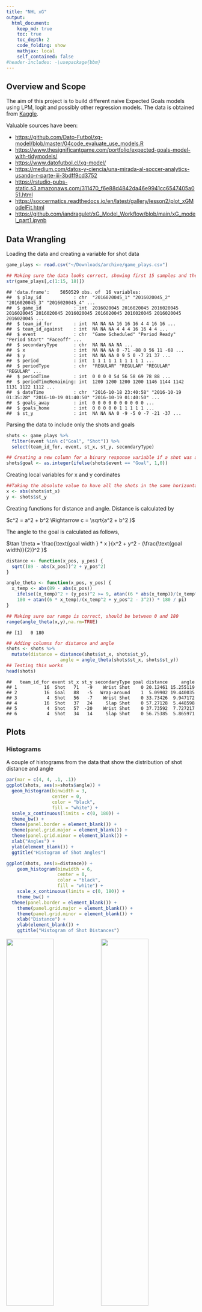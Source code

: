 ```yaml
---
title: "NHL xG"
output: 
  html_document:
    keep_md: true
    toc: true
    toc_depth: 2
    code_folding: show
    mathjax: local
    self_contained: false
#header-includes: -\usepackage{bbm}
---
```




## Overview and Scope

The aim of this project is to build different naive Expected Goals models using LPM, logit and possibly other regression models. The data is obtained from [Kaggle](https://www.kaggle.com/datasets/martinellis/nhl-game-data). 

Valuable sources have been: 

* https://github.com/Dato-Futbol/xg-model/blob/master/04code_evaluate_use_models.R
* https://www.thesignificantgame.com/portfolio/expected-goals-model-with-tidymodels/
* https://www.datofutbol.cl/xg-model/
* https://medium.com/datos-y-ciencia/una-mirada-al-soccer-analytics-usando-r-parte-iii-3bdff9cd3752
* https://rstudio-pubs-static.s3.amazonaws.com/311470_f6e88d4842da46e9941cc6547405a051.html
* https://soccermatics.readthedocs.io/en/latest/gallery/lesson2/plot_xGModelFit.html
* https://github.com/iandragulet/xG_Model_Workflow/blob/main/xG_model_part1.ipynb


## Data Wrangling

Loading the data and creating a variable for shot data 

```r
game_plays <- read.csv("~/Downloads/archive/game_plays.csv")

## Making sure the data looks correct, showing first 15 samples and the response variable
str(game_plays[,c(1:15, 18)])
```

```
## 'data.frame':	5050529 obs. of  16 variables:
##  $ play_id            : chr  "2016020045_1" "2016020045_2" "2016020045_3" "2016020045_4" ...
##  $ game_id            : int  2016020045 2016020045 2016020045 2016020045 2016020045 2016020045 2016020045 2016020045 2016020045 2016020045 ...
##  $ team_id_for        : int  NA NA NA 16 16 16 4 4 16 16 ...
##  $ team_id_against    : int  NA NA NA 4 4 4 16 16 4 4 ...
##  $ event              : chr  "Game Scheduled" "Period Ready" "Period Start" "Faceoff" ...
##  $ secondaryType      : chr  NA NA NA NA ...
##  $ x                  : int  NA NA NA 0 -71 -88 0 56 11 -68 ...
##  $ y                  : int  NA NA NA 0 9 5 0 -7 21 37 ...
##  $ period             : int  1 1 1 1 1 1 1 1 1 1 ...
##  $ periodType         : chr  "REGULAR" "REGULAR" "REGULAR" "REGULAR" ...
##  $ periodTime         : int  0 0 0 0 54 56 58 69 78 88 ...
##  $ periodTimeRemaining: int  1200 1200 1200 1200 1146 1144 1142 1131 1122 1112 ...
##  $ dateTime           : chr  "2016-10-18 23:40:58" "2016-10-19 01:35:28" "2016-10-19 01:40:50" "2016-10-19 01:40:50" ...
##  $ goals_away         : int  0 0 0 0 0 0 0 0 0 0 ...
##  $ goals_home         : int  0 0 0 0 0 1 1 1 1 1 ...
##  $ st_y               : int  NA NA NA 0 -9 -5 0 -7 -21 -37 ...
```

Parsing the data to include only the shots and goals

```r
shots <- game_plays %>%
  filter(event %in% c("Goal", "Shot")) %>%
  select(team_id_for, event, st_x, st_y, secondaryType)

## Creating a new column for a binary response variable if a shot was a goal or not
shots$goal <- as.integer(ifelse(shots$event == "Goal", 1,0))
```

Creating local variables for x and y cordinates

```r
##Taking the absolute value to have all the shots in the same horizontal axis
x <- abs(shots$st_x)
y <- shots$st_y
```

Creating functions for distance and angle. Distance is calculated by 

$c^2 = a^2 + b^2 \Rightarrow c = \sqrt{a^2 + b^2 }$

The angle to the goal is calculated as follows, 

$\tan \theta = \frac{\text{goal width } * x }{x^2 + y^2 - (\frac{\text{goal width}}{2})^2 }$


```r
distance <- function(x_pos, y_pos) {
  sqrt((89 - abs(x_pos))^2 + y_pos^2)
}

angle_theta <- function(x_pos, y_pos) {
  x_temp <- abs(89 - abs(x_pos))
    ifelse((x_temp)^2 + (y_pos)^2 >= 9, atan((6 * abs(x_temp))/(x_temp^2 + y_pos^2 - 3^2)) * 180 / pi,
    180 + atan((6 * x_temp)/(x_temp^2 + y_pos^2 - 3^2)) * 180 / pi)
}

## Making sure our range is correct, should be between 0 and 180
range(angle_theta(x,y),na.rm=TRUE)
```

```
## [1]   0 180
```

```r
## Adding columns for distance and angle
shots <- shots %>%
  mutate(distance = distance(shots$st_x, shots$st_y),
                    angle = angle_theta(shots$st_x, shots$st_y))
## Testing this works
head(shots)
```

```
##   team_id_for event st_x st_y secondaryType goal distance     angle
## 1          16  Shot   71   -9    Wrist Shot    0 20.12461 15.255119
## 2          16  Goal   88   -5   Wrap-around    1  5.09902 19.440035
## 3           4  Shot   56   -7    Wrist Shot    0 33.73426  9.947172
## 4          16  Shot   37   24     Slap Shot    0 57.27128  5.448598
## 5           4  Shot   57  -20    Wrist Shot    0 37.73592  7.727217
## 6           4  Shot   34   14     Slap Shot    0 56.75385  5.865971
```
## Plots

### Histograms

A couple of histograms from the data that show the distribution of shot distance and angle

```r
par(mar = c(4, 4, .1, .1))
ggplot(shots, aes(x=shots$angle)) +
  geom_histogram(binwidth = 3,
                 center = 0,
                 color = "black",
                 fill = "white") +
  scale_x_continuous(limits = c(0, 180)) +
  theme_bw() +
  theme(panel.border = element_blank()) + 
  theme(panel.grid.major = element_blank()) +
  theme(panel.grid.minor = element_blank()) + 
  xlab("Angles") + 
  ylab(element_blank()) + 
  ggtitle("Histogram of Shot Angles")

ggplot(shots, aes(x=distance)) +
    geom_histogram(binwidth = 6,
                   center = 0,
                   color = "black",
                   fill = "white") +
    scale_x_continuous(limits = c(0, 180)) +
    theme_bw() +
  theme(panel.border = element_blank()) + 
    theme(panel.grid.major = element_blank()) +
    theme(panel.grid.minor = element_blank()) + 
    xlab("Distance") + 
    ylab(element_blank()) + 
    ggtitle("Histogram of Shot Distances")
```

<img src="NHL_xG_files/figure-html/Histograms-1.png" width="50%" /><img src="NHL_xG_files/figure-html/Histograms-2.png" width="50%" />


### Probability of a Goal Given Distance or Angle

```r
bins_distance <- aggregate(shots,
                   by=list(cut(shots$distance, seq(0,100,10))),
                   mean)

bins_angle <- aggregate(shots,
                  by=list(cut(shots$angle, seq(0,180,10))),
                  mean)

## Changing the first column to numeric values so that ggplot geom_smooth works
bins_distance$Group.1 <- as.numeric(bins_distance$Group.1)
bins_angle$Group.1 <- as.numeric(bins_angle$Group.1)

angles <- as.character(seq(0, 180, 10))
distances <- as.character(seq(0, 90, 10))


ggplot(bins_distance, aes(x= bins_distance$Group.1, y =  bins_distance$goal)) +
                          geom_point() +
                          geom_line() +
                          theme_bw() + 
                          xlab("Distance to goal (Feet)") +
                          ylab("Probability of Goal") + 
                          scale_x_discrete(limits = distances) +
                          ggtitle("Probability of Goal Given the Distance")
                          
ggplot () + aes(x= bins_angle$Group.1, y =  bins_angle$goal) +
  geom_point() +
  geom_smooth(method=lm, se = F) + 
  theme_bw() +
  xlab("Angle to Goal") +
  ylab("Probability of Goal") + 
  ggtitle("Probability of Goal Given the Angle") +
  scale_x_discrete(limits = angles)
```

<img src="NHL_xG_files/figure-html/Bins-1.png" width="50%" /><img src="NHL_xG_files/figure-html/Bins-2.png" width="50%" />
In the distance to goal there's an interesting fact: probability of goal increases with distance. This is likely due to the fact that usually shots from very far away are shot due to empty goal: hence it scewing the data. In angle to goal there's no notable surprises. 


This chunk is saved for possible future uses. To ensure unbiasedness, training data has to be separated from the actual testing data. With the following commands the sample is randomized and 70% of it would be used for the training data. 

```r
#train_test_split <- initial_split(data = shots, prop = 0.7)

#train_data <- train_test_split %>%
#  training()
#test_data <- train_test_split %>%
#  testing()
```


```r
LPM <- lm(goal ~ distance + angle, data = shots)
summary(LPM)
```

```
## 
## Call:
## lm(formula = goal ~ distance + angle, data = shots)
## 
## Residuals:
##      Min       1Q   Median       3Q      Max 
## -0.91707 -0.10938 -0.06293 -0.03941  1.01860 
## 
## Coefficients:
##               Estimate Std. Error t value Pr(>|t|)    
## (Intercept)  7.185e-02  1.214e-03   59.21   <2e-16 ***
## distance    -1.076e-03  2.244e-05  -47.96   <2e-16 ***
## angle        4.708e-03  4.078e-05  115.44   <2e-16 ***
## ---
## Signif. codes:  0 '***' 0.001 '**' 0.01 '*' 0.05 '.' 0.1 ' ' 1
## 
## Residual standard error: 0.2843 on 929479 degrees of freedom
##   (64674 observations deleted due to missingness)
## Multiple R-squared:  0.05005,	Adjusted R-squared:  0.05004 
## F-statistic: 2.448e+04 on 2 and 929479 DF,  p-value: < 2.2e-16
```

```r
LPM_distance <- as.numeric(LPM$coefficients["distance"])
LPM_angle <- as.numeric(LPM$coefficients["angle"])
LPM_intercept <- as.numeric(LPM$coefficients["(Intercept)"])
LPM_manual <- LPM_intercept + LPM_distance * shots$distance + LPM_angle * shots$angle
```
In the plot below, the the main downside of LPM model becomes apparent: results are not bound [0,1]. 

```r
ggplot(data = LPM, mapping=aes(x=angle, y = goal)) +
  geom_point() + geom_smooth(method = "lm", se = F) +
  theme_bw()
```

![](NHL_xG_files/figure-html/LPM Plot-1.png)<!-- -->

Because of this and various other reasons, logit is used. 


```r
logit <- glm(goal ~ distance + angle,
             family = binomial(link = 'logit'),
             data = shots)

summary(logit)
```

```
## 
## Call:
## glm(formula = goal ~ distance + angle, family = binomial(link = "logit"), 
##     data = shots)
## 
## Deviance Residuals: 
##     Min       1Q   Median       3Q      Max  
## -2.2891  -0.4820  -0.3568  -0.2794   3.0004  
## 
## Coefficients:
##               Estimate Std. Error z value Pr(>|z|)    
## (Intercept) -1.8507032  0.0147610 -125.38   <2e-16 ***
## distance    -0.0277390  0.0003334  -83.21   <2e-16 ***
## angle        0.0247258  0.0004099   60.32   <2e-16 ***
## ---
## Signif. codes:  0 '***' 0.001 '**' 0.01 '*' 0.05 '.' 0.1 ' ' 1
## 
## (Dispersion parameter for binomial family taken to be 1)
## 
##     Null deviance: 578868  on 929481  degrees of freedom
## Residual deviance: 537069  on 929479  degrees of freedom
##   (64674 observations deleted due to missingness)
## AIC: 537075
## 
## Number of Fisher Scoring iterations: 6
```

```r
logit_distance <- as.numeric(logit$coefficients["distance"])
logit_angle <- as.numeric(logit$coefficients["angle"])
logit_intercept <- as.numeric(logit$coefficients["(Intercept)"])
logit_value <- 1/(1+exp(logit_intercept + logit_distance * shots$distance + logit_angle * shots$angle))
```
In a logit model, the probability of an event is given by 

$P = \frac{1}{1 + - exp^{-{(\beta_0 + \beta_1 x_1 \beta_2 x_2 + …)}}}$


```r
ggplot(logit, aes(x=distance, y =goal)) +
  geom_point() + geom_smooth(method = "glm", method.args = list(family = "quasibinomial"), se = F) +
  scale_x_reverse() +
  theme_bw() +
  xlab("Distance to Goal") +
  ylab("Probability of Goal") + 
  ggtitle("Distance as an explanatory variable") 

ggplot(logit, aes(x=angle, y =goal)) +
  geom_point() + geom_smooth(method = "glm", method.args = list(family = "quasibinomial"), se = F) +
  theme_bw() +
  xlab("Angle to Goal") +
  ylab("Probability of Goal") + 
  ggtitle("Angle as an explanatory variable") 
```

<img src="NHL_xG_files/figure-html/Logit Plots-1.png" width="50%" /><img src="NHL_xG_files/figure-html/Logit Plots-2.png" width="50%" />
From graphs above, it becomes visually clear that angle is a way more important factor affecting if a shot is a goal or not. 


```r
artificial_shots <- crossing(location_x = seq(30, 88, by = 1), location_y = seq(-37, 37, by = 1))

artificial_shots$distance <- distance(artificial_shots$location_x, artificial_shots$location_y)
artificial_shots$angle <- angle_theta(artificial_shots$location_x, artificial_shots$location_y)
artificial_shots$xg <- LPM_intercept + distance(artificial_shots$location_x,artificial_shots$location_y) * LPM_distance + angle_theta(artificial_shots$location_x, artificial_shots$location_y) * LPM_angle

geom_hockey(league = "NHL", rotation = 90, display_range = "ozone") +
  geom_point(aes(x = artificial_shots$location_y, y = artificial_shots$location_x, col = artificial_shots$xg, alpha = 1)) +
  scale_color_gradient2(low = "white", mid="red", midpoint = 0.55, high ="darkred",
                       scales::rescale(c(0.9,0.1)))
```

![](NHL_xG_files/figure-html/Heatmap LPM-1.png)<!-- -->



```r
artificial_shots <- crossing(location_x = seq(30, 88, by = 1), location_y = seq(-37, 37, by = 1))

artificial_shots$distance <- distance(artificial_shots$location_x, artificial_shots$location_y)
artificial_shots$angle <- angle_theta(artificial_shots$location_x, artificial_shots$location_y)
artificial_shots$xg_logit <- 1 / (1 + exp(-logit_intercept - distance(artificial_shots$location_x,artificial_shots$location_y) * logit_distance - angle_theta(artificial_shots$location_x, artificial_shots$location_y) * logit_angle))


geom_hockey(league = "NHL", rotation = 90, display_range = "ozone") +
  geom_point(aes(x = artificial_shots$location_y, y = artificial_shots$location_x, col = artificial_shots$xg_logit, alpha = 0.1)) +
  scale_color_gradient(low = "white", high ="red",
                       scales::rescale(c(0.1,0.9))) 
```

![](NHL_xG_files/figure-html/Heatmap logit-1.png)<!-- -->

















